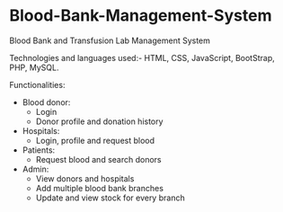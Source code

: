 # Blood-Bank-Management-System
Blood Bank and Transfusion Lab Management System

Technologies and languages used:- HTML, CSS, JavaScript, BootStrap, PHP, MySQL.

Functionalities:
* Blood donor: 
  * Login
  * Donor profile and donation history
* Hospitals:
  * Login, profile and request blood
* Patients:
  * Request blood and search donors
* Admin:
  * View donors and hospitals
  * Add multiple blood bank branches
  * Update and view stock for every branch
